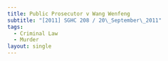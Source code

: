 ```yaml
---
title: Public Prosecutor v Wang Wenfeng
subtitle: "[2011] SGHC 208 / 20\_September\_2011"
tags:
  - Criminal Law
  - Murder
layout: single
---
```



